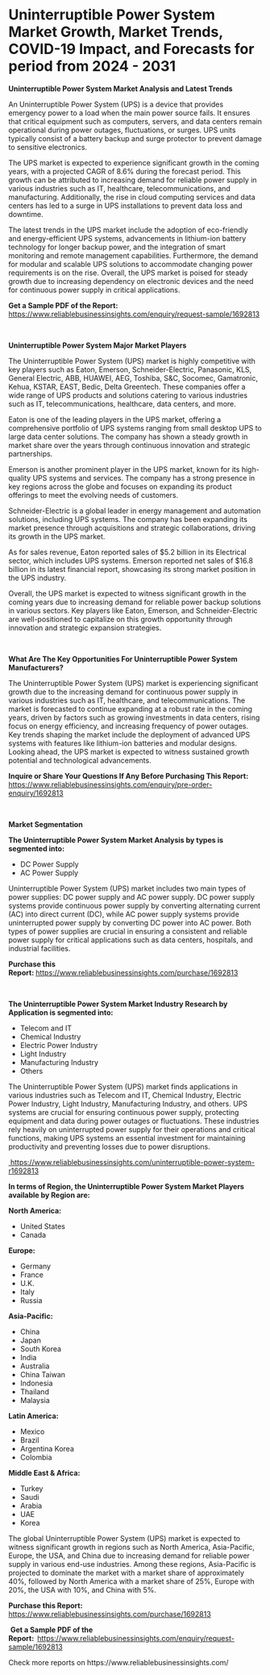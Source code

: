 <p><h1>Uninterruptible Power System Market Growth, Market Trends, COVID-19 Impact, and Forecasts for period from 2024 - 2031</h1></p><p><strong>Uninterruptible Power System Market Analysis and Latest Trends</strong></p>
<p><p>An Uninterruptible Power System (UPS) is a device that provides emergency power to a load when the main power source fails. It ensures that critical equipment such as computers, servers, and data centers remain operational during power outages, fluctuations, or surges. UPS units typically consist of a battery backup and surge protector to prevent damage to sensitive electronics.</p><p>The UPS market is expected to experience significant growth in the coming years, with a projected CAGR of 8.6% during the forecast period. This growth can be attributed to increasing demand for reliable power supply in various industries such as IT, healthcare, telecommunications, and manufacturing. Additionally, the rise in cloud computing services and data centers has led to a surge in UPS installations to prevent data loss and downtime.</p><p>The latest trends in the UPS market include the adoption of eco-friendly and energy-efficient UPS systems, advancements in lithium-ion battery technology for longer backup power, and the integration of smart monitoring and remote management capabilities. Furthermore, the demand for modular and scalable UPS solutions to accommodate changing power requirements is on the rise. Overall, the UPS market is poised for steady growth due to increasing dependency on electronic devices and the need for continuous power supply in critical applications.</p></p>
<p><strong>Get a Sample PDF of the Report:&nbsp;</strong> <a href="https://www.reliablebusinessinsights.com/enquiry/request-sample/1692813">https://www.reliablebusinessinsights.com/enquiry/request-sample/1692813</a></p>
<p>&nbsp;</p>
<p><strong>Uninterruptible Power System Major Market Players</strong></p>
<p><p>The Uninterruptible Power System (UPS) market is highly competitive with key players such as Eaton, Emerson, Schneider-Electric, Panasonic, KLS, General Electric, ABB, HUAWEI, AEG, Toshiba, S&C, Socomec, Gamatronic, Kehua, KSTAR, EAST, Bedic, Delta Greentech. These companies offer a wide range of UPS products and solutions catering to various industries such as IT, telecommunications, healthcare, data centers, and more.</p><p>Eaton is one of the leading players in the UPS market, offering a comprehensive portfolio of UPS systems ranging from small desktop UPS to large data center solutions. The company has shown a steady growth in market share over the years through continuous innovation and strategic partnerships.</p><p>Emerson is another prominent player in the UPS market, known for its high-quality UPS systems and services. The company has a strong presence in key regions across the globe and focuses on expanding its product offerings to meet the evolving needs of customers.</p><p>Schneider-Electric is a global leader in energy management and automation solutions, including UPS systems. The company has been expanding its market presence through acquisitions and strategic collaborations, driving its growth in the UPS market.</p><p>As for sales revenue, Eaton reported sales of $5.2 billion in its Electrical sector, which includes UPS systems. Emerson reported net sales of $16.8 billion in its latest financial report, showcasing its strong market position in the UPS industry.</p><p>Overall, the UPS market is expected to witness significant growth in the coming years due to increasing demand for reliable power backup solutions in various sectors. Key players like Eaton, Emerson, and Schneider-Electric are well-positioned to capitalize on this growth opportunity through innovation and strategic expansion strategies.</p></p>
<p>&nbsp;</p>
<p><strong>What Are The Key Opportunities For Uninterruptible Power System Manufacturers?</strong></p>
<p><p>The Uninterruptible Power System (UPS) market is experiencing significant growth due to the increasing demand for continuous power supply in various industries such as IT, healthcare, and telecommunications. The market is forecasted to continue expanding at a robust rate in the coming years, driven by factors such as growing investments in data centers, rising focus on energy efficiency, and increasing frequency of power outages. Key trends shaping the market include the deployment of advanced UPS systems with features like lithium-ion batteries and modular designs. Looking ahead, the UPS market is expected to witness sustained growth potential and technological advancements.</p></p>
<p><strong>Inquire or Share Your Questions If Any Before Purchasing This Report:</strong> <a href="https://www.reliablebusinessinsights.com/enquiry/pre-order-enquiry/1692813">https://www.reliablebusinessinsights.com/enquiry/pre-order-enquiry/1692813</a></p>
<p>&nbsp;</p>
<p><strong>Market Segmentation</strong></p>
<p><strong>The Uninterruptible Power System Market Analysis by types is segmented into:</strong></p>
<p><ul><li>DC Power Supply</li><li>AC Power Supply</li></ul></p>
<p><p>Uninterruptible Power System (UPS) market includes two main types of power supplies: DC power supply and AC power supply. DC power supply systems provide continuous power supply by converting alternating current (AC) into direct current (DC), while AC power supply systems provide uninterrupted power supply by converting DC power into AC power. Both types of power supplies are crucial in ensuring a consistent and reliable power supply for critical applications such as data centers, hospitals, and industrial facilities.</p></p>
<p><strong>Purchase this Report:&nbsp;</strong><a href="https://www.reliablebusinessinsights.com/purchase/1692813">https://www.reliablebusinessinsights.com/purchase/1692813</a></p>
<p>&nbsp;</p>
<p><strong>The Uninterruptible Power System Market Industry Research by Application is segmented into:</strong></p>
<p><ul><li>Telecom and IT</li><li>Chemical Industry</li><li>Electric Power Industry</li><li>Light Industry</li><li>Manufacturing Industry</li><li>Others</li></ul></p>
<p><p>The Uninterruptible Power System (UPS) market finds applications in various industries such as Telecom and IT, Chemical Industry, Electric Power Industry, Light Industry, Manufacturing Industry, and others. UPS systems are crucial for ensuring continuous power supply, protecting equipment and data during power outages or fluctuations. These industries rely heavily on uninterrupted power supply for their operations and critical functions, making UPS systems an essential investment for maintaining productivity and preventing losses due to power disruptions.</p></p>
<p><a href="https://www.reliablebusinessinsights.com/uninterruptible-power-system-r1692813">&nbsp;https://www.reliablebusinessinsights.com/uninterruptible-power-system-r1692813</a></p>
<p><strong>In terms of Region, the Uninterruptible Power System Market Players available by Region are:</strong></p>
<p>
    <p> <strong> North America: </strong>
        <ul>
            <li>United States</li>
            <li>Canada</li>
        </ul>
        </p> 
    <p> <strong> Europe: </strong>
        <ul>
            <li>Germany</li>
            <li>France</li>
            <li>U.K.</li>
            <li>Italy</li>
            <li>Russia</li>
        </ul>
        </p> 
    <p> <strong> Asia-Pacific: </strong>
        <ul>
            <li>China</li>
            <li>Japan</li>
            <li>South Korea</li>
            <li>India</li>
            <li>Australia</li>
            <li>China Taiwan</li>
            <li>Indonesia</li>
            <li>Thailand</li>
            <li>Malaysia</li>
        </ul>
        </p> 
    <p> <strong> Latin America: </strong>
        <ul>
            <li>Mexico</li>
            <li>Brazil</li>
            <li>Argentina Korea</li>
            <li>Colombia</li>
        </ul>
        </p> 
    <p> <strong> Middle East & Africa: </strong>
        <ul>
            <li>Turkey</li>
            <li>Saudi</li>
            <li>Arabia</li>
            <li>UAE</li>
            <li>Korea</li>
        </ul>
    </p>
    </p>
<p><p>The global Uninterruptible Power System (UPS) market is expected to witness significant growth in regions such as North America, Asia-Pacific, Europe, the USA, and China due to increasing demand for reliable power supply in various end-use industries. Among these regions, Asia-Pacific is projected to dominate the market with a market share of approximately 40%, followed by North America with a market share of 25%, Europe with 20%, the USA with 10%, and China with 5%.</p></p>
<p><strong>Purchase this Report: </strong><a href="https://www.reliablebusinessinsights.com/purchase/1692813">https://www.reliablebusinessinsights.com/purchase/1692813</a></p>
<p>&nbsp;<strong>Get a Sample PDF of the Report:&nbsp;&nbsp;</strong><a href="https://www.reliablebusinessinsights.com/enquiry/request-sample/1692813">https://www.reliablebusinessinsights.com/enquiry/request-sample/1692813</a></p>
<p><strong></strong></p>
<p>Check more reports on https://www.reliablebusinessinsights.com/</p>
